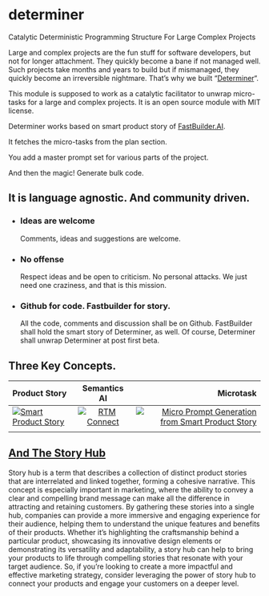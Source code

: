 # determiner
Catalytic Deterministic Programming Structure For Large Complex Projects


Large and complex projects are the fun stuff for software developers, but not for longer attachment. They quickly become a bane if not managed well. Such projects take months and years to build but if mismanaged, they quickly become an irreversible nightmare. That’s why we built “[Determiner](https://github.com/cyberiums/determiner)“.




This module is supposed to work as a catalytic facilitator to unwrap micro-tasks for a large and complex projects. It is an open source module with MIT license.


Determiner works based on smart product story of [FastBuilder.AI](https://fastbuilder.ai).

It fetches the micro-tasks from the plan section.

You add a master prompt set for various parts of the project.

And then the magic! Generate bulk code.

It is language agnostic. And community driven.
----------------------------------------------

*   ### Ideas are welcome
    
    Comments, ideas and suggestions are welcome.
    
*   ### No offense
    
    Respect ideas and be open to criticism. No personal attacks. We just need one craziness, and that is this mission.
    
*   ### Github for code. Fastbuilder for story.
    
    All the code, comments and discussion shall be on Github. FastBuilder shall hold the smart story of Determiner, as well. Of course, Determiner shall unwrap Determiner at post first beta.
    

Three Key Concepts.
-------------------

| Product Story      | Semantics AI | Microtask     |
| :---        |    :----:   |          ---: |
| [![Smart Product Story](https://www.cyberium.info/wp-content/uploads/2023/11/Screenshot-2023-11-30-at-8.18.51 PM-1024x453.png)](https://www.cyberium.info/smart-product-story-is-the-swiss-knife-of-software-engineering/)      | [![RTM Connect](https://www.cyberium.info/wp-content/uploads/2023/11/RTM-Connect-1024x576.jpeg)](https://www.cyberium.info/what-is-a-semantics-ai/)       | [![Micro Prompt Generation from Smart Product Story](https://www.cyberium.info/wp-content/uploads/2023/11/Screenshot-2023-11-18-at-10.19.47 AM-1024x540.png)](https://www.cyberium.info/what-is-a-microtask/)   |
|    |         |       |



[And The Story Hub](https://www.cyberium.info/products/story-hub/)
------------------------------------------------------------------

Story hub is a term that describes a collection of distinct product stories that are interrelated and linked together, forming a cohesive narrative. This concept is especially important in marketing, where the ability to convey a clear and compelling brand message can make all the difference in attracting and retaining customers. By gathering these stories into a single hub, companies can provide a more immersive and engaging experience for their audience, helping them to understand the unique features and benefits of their products. Whether it’s highlighting the craftsmanship behind a particular product, showcasing its innovative design elements or demonstrating its versatility and adaptability, a story hub can help to bring your products to life through compelling stories that resonate with your target audience. So, if you’re looking to create a more impactful and effective marketing strategy, consider leveraging the power of story hub to connect your products and engage your customers on a deeper level.
